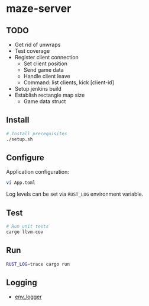 # maze-server

## TODO
- Get rid of unwraps
- Test coverage
- Register client connection
    - Set client position
    - Send game data
    - Handle client leave
    - Command: list clients, kick [client-id]
- Setup jenkins build
- Establish rectangle map size
    - Game data struct

## Install
```bash
# Install prerequisites
./setup.sh
```

## Configure

Application configuration:
```bash
vi App.toml
```
Log levels can be set via `RUST_LOG` environment variable.

## Test
```bash
# Run unit tests
cargo llvm-cov
```

## Run
```bash
RUST_LOG=trace cargo run
```

## Logging
- [env_logger](https://github.com/rust-cli/env_logger/tree/main)
